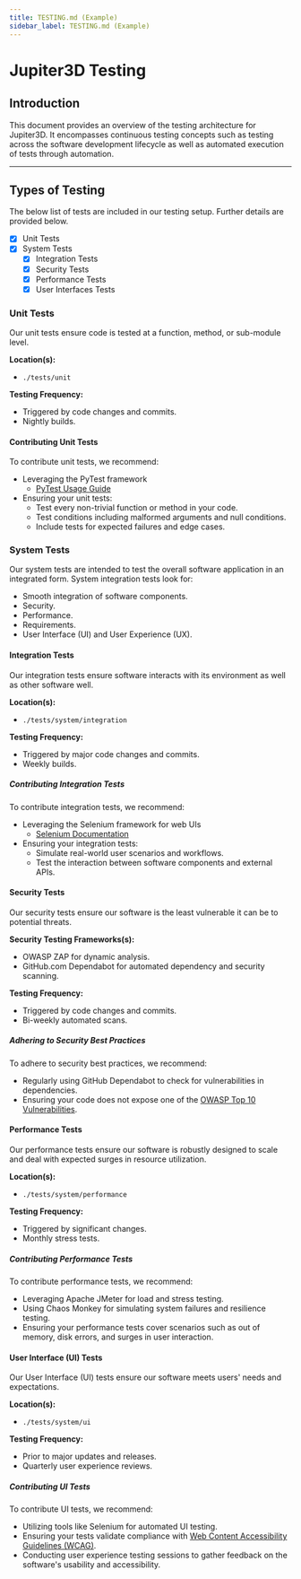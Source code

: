 ```yaml
---
title: TESTING.md (Example)
sidebar_label: TESTING.md (Example)
---
```


# Jupiter3D Testing

## Introduction
This document provides an overview of the testing architecture for Jupiter3D. It encompasses continuous testing concepts such as testing across the software development lifecycle as well as automated execution of tests through automation.

---

## Types of Testing

The below list of tests are included in our testing setup. Further details are provided below.

- [x] Unit Tests
- [x] System Tests
  - [x] Integration Tests
  - [x] Security Tests
  - [x] Performance Tests
  - [x] User Interfaces Tests

### Unit Tests

Our unit tests ensure code is tested at a function, method, or sub-module level.

**Location(s):**
- `./tests/unit`

**Testing Frequency:**
- Triggered by code changes and commits.
- Nightly builds.

#### Contributing Unit Tests

To contribute unit tests, we recommend:
- Leveraging the PyTest framework
  - [PyTest Usage Guide](https://docs.pytest.org/en/latest/getting-started.html)
- Ensuring your unit tests:
  - Test every non-trivial function or method in your code.
  - Test conditions including malformed arguments and null conditions.
  - Include tests for expected failures and edge cases.

### System Tests

Our system tests are intended to test the overall software application in an integrated form. System integration tests look for:
- Smooth integration of software components.
- Security.
- Performance.
- Requirements.
- User Interface (UI) and User Experience (UX).

#### Integration Tests

Our integration tests ensure software interacts with its environment as well as other software well.

**Location(s):**
- `./tests/system/integration`

**Testing Frequency:**
- Triggered by major code changes and commits.
- Weekly builds.

##### Contributing Integration Tests

To contribute integration tests, we recommend:
- Leveraging the Selenium framework for web UIs
  - [Selenium Documentation](https://www.selenium.dev/documentation/en/)
- Ensuring your integration tests:
  - Simulate real-world user scenarios and workflows.
  - Test the interaction between software components and external APIs.

#### Security Tests

Our security tests ensure our software is the least vulnerable it can be to potential threats.

**Security Testing Frameworks(s):**
- OWASP ZAP for dynamic analysis.
- GitHub.com Dependabot for automated dependency and security scanning.

**Testing Frequency:**
- Triggered by code changes and commits.
- Bi-weekly automated scans.

##### Adhering to Security Best Practices

To adhere to security best practices, we recommend:
- Regularly using GitHub Dependabot to check for vulnerabilities in dependencies.
- Ensuring your code does not expose one of the [OWASP Top 10 Vulnerabilities](https://owasp.org/www-project-top-ten/).

#### Performance Tests

Our performance tests ensure our software is robustly designed to scale and deal with expected surges in resource utilization.

**Location(s):**
- `./tests/system/performance`

**Testing Frequency:**
- Triggered by significant changes.
- Monthly stress tests.

##### Contributing Performance Tests

To contribute performance tests, we recommend:
- Leveraging Apache JMeter for load and stress testing.
- Using Chaos Monkey for simulating system failures and resilience testing.
- Ensuring your performance tests cover scenarios such as out of memory, disk errors, and surges in user interaction.

#### User Interface (UI) Tests

Our User Interface (UI) tests ensure our software meets users' needs and expectations.

**Location(s):**
- `./tests/system/ui`

**Testing Frequency:**
- Prior to major updates and releases.
- Quarterly user experience reviews.

##### Contributing UI Tests

To contribute UI tests, we recommend:
- Utilizing tools like Selenium for automated UI testing.
- Ensuring your tests validate compliance with [Web Content Accessibility Guidelines (WCAG)](https://www.w3.org/TR/WCAG21/).
- Conducting user experience testing sessions to gather feedback on the software's usability and accessibility.
